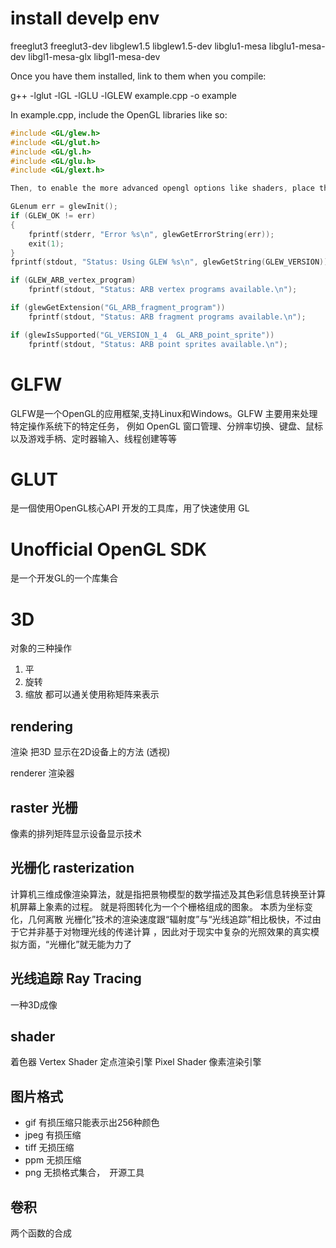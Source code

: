 
install develp env
=================================
freeglut3
freeglut3-dev
libglew1.5
libglew1.5-dev
libglu1-mesa
libglu1-mesa-dev
libgl1-mesa-glx
libgl1-mesa-dev

Once you have them installed, link to them when you compile:

g++ -lglut -lGL -lGLU -lGLEW example.cpp -o example

In example.cpp, include the OpenGL libraries like so:

```C
#include <GL/glew.h>
#include <GL/glut.h>
#include <GL/gl.h>
#include <GL/glu.h>
#include <GL/glext.h>

Then, to enable the more advanced opengl options like shaders, place this after your glutCreateWindow Call:

GLenum err = glewInit();
if (GLEW_OK != err)
{
    fprintf(stderr, "Error %s\n", glewGetErrorString(err));
    exit(1);
}
fprintf(stdout, "Status: Using GLEW %s\n", glewGetString(GLEW_VERSION));

if (GLEW_ARB_vertex_program)
    fprintf(stdout, "Status: ARB vertex programs available.\n");

if (glewGetExtension("GL_ARB_fragment_program"))
    fprintf(stdout, "Status: ARB fragment programs available.\n");

if (glewIsSupported("GL_VERSION_1_4  GL_ARB_point_sprite"))
    fprintf(stdout, "Status: ARB point sprites available.\n");
```

GLFW
==============================
GLFW是一个OpenGL的应用框架,支持Linux和Windows。GLFW 主要用来处理特定操作系统下的特定任务，
例如 OpenGL 窗口管理、分辨率切换、键盘、鼠标以及游戏手柄、定时器输入、线程创建等等

GLUT
===============================
是一個使用OpenGL核心API 开发的工具库，用了快速使用 GL


Unofficial OpenGL SDK
================================
是一个开发GL的一个库集合



3D
==============================
对象的三种操作
1. 平
2. 旋转
3. 缩放
    都可以通关使用称矩阵来表示


rendering
-------------------------------
渲染
把3D 显示在2D设备上的方法 (透视)

renderer 渲染器

raster 光栅
------------------------------------
像素的排列矩阵显示设备显示技术





光栅化  rasterization
------------------------------------
计算机三维成像渲染算法，就是指把景物模型的数学描述及其色彩信息转换至计算机屏幕上象素的过程。 
就是将图转化为一个个栅格组成的图象。
本质为坐标变化，几何离散
光栅化”技术的渲染速度跟“辐射度”与“光线追踪”相比极快，不过由于它并非基于对物理光线的传递计算
，因此对于现实中复杂的光照效果的真实模拟方面，“光栅化”就无能为力了


光线追踪 Ray Tracing
--------------------------------------
一种3D成像


shader
------------------------------------
着色器
Vertex Shader 定点渲染引擎
Pixel  Shader 像素渲染引擎


图片格式
----------------------------------------------
+ gif 有损压缩只能表示出256种颜色
+ jpeg 有损压缩
+ tiff 无损压缩
+ ppm  无损压缩
+ png 无损格式集合，　开源工具



卷积
-----------------------------------------------
两个函数的合成


